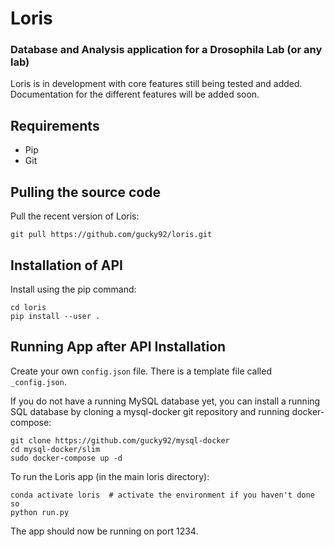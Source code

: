 # Loris
### Database and Analysis application for a Drosophila Lab (or any lab)

Loris is in development with core features still being tested and added.
Documentation for the different features will be added soon.

## Requirements

* Pip
* Git

## Pulling the source code

Pull the recent version of Loris:
```
git pull https://github.com/gucky92/loris.git
```

## Installation of API

Install using the pip command:
```
cd loris
pip install --user .
```

## Running App after API Installation

Create your own `config.json` file. There is a template file called `_config.json`.

If you do not have a running MySQL database yet, you can install a running SQL database by cloning a mysql-docker git repository and running docker-compose:
```
git clone https://github.com/gucky92/mysql-docker
cd mysql-docker/slim
sudo docker-compose up -d
```

To run the Loris app (in the main loris directory):
```
conda activate loris  # activate the environment if you haven't done so
python run.py
```
The app should now be running on port 1234.
